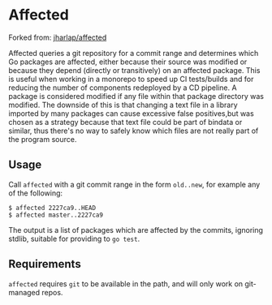 # Affected

Forked from: [jharlap/affected](https://github.com/jharlap/affected)

Affected queries a git repository for a commit range and determines which Go packages are affected, either because their source was modified or because they depend (directly or transitively) on an affected package. This is useful when working in a monorepo to speed up CI tests/builds and for reducing the number of components redeployed by a CD pipeline. A package is considered modified if any file within that package directory was modified. The downside of this is that changing a text file in a library imported by many packages can cause excessive false positives,but was chosen as a strategy because that text file could be part of bindata or similar, thus there's no way to safely know which files are not really part of the program source.

## Usage

Call `affected` with a git commit range in the form `old..new`, for example any of the following:
```
$ affected 2227ca9..HEAD
$ affected master..2227ca9
```

The output is a list of packages which are affected by the commits, ignoring stdlib, suitable for providing to `go test`.

## Requirements

`affected` requires `git` to be available in the path, and will only work on git-managed repos.

